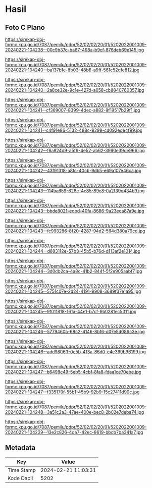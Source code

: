 # Hasil

## Foto C Plano

https://sirekap-obj-formc.kpu.go.id/7087/pemilu/pdpr/52/02/02/20/01/5202022001009-20240221-104238--00c9b37c-ba67-498a-b9cf-876deb69e145.jpg

https://sirekap-obj-formc.kpu.go.id/7087/pemilu/pdpr/52/02/02/20/01/5202022001009-20240221-104240--ba137b1e-8b03-48b6-a9ff-561c52dfe812.jpg

https://sirekap-obj-formc.kpu.go.id/7087/pemilu/pdpr/52/02/02/20/01/5202022001009-20240221-104240--2a8ce32e-9c1e-427d-a058-cb8840760357.jpg

https://sirekap-obj-formc.kpu.go.id/7087/pemilu/pdpr/52/02/02/20/01/5202022001009-20240221-104241--cf369007-8399-4dec-a882-8f19517b29f1.jpg

https://sirekap-obj-formc.kpu.go.id/7087/pemilu/pdpr/52/02/02/20/01/5202022001009-20240221-104241--c4f91e86-5132-488c-9299-cd092ede4f99.jpg

https://sirekap-obj-formc.kpu.go.id/7087/pemilu/pdpr/52/02/02/20/01/5202022001009-20240221-104242--f6a824d9-a5f9-4e52-ab62-3960e39de966.jpg

https://sirekap-obj-formc.kpu.go.id/7087/pemilu/pdpr/52/02/02/20/01/5202022001009-20240221-104242--43f91318-a8fc-40cb-9db5-e69a107e46ca.jpg

https://sirekap-obj-formc.kpu.go.id/7087/pemilu/pdpr/52/02/02/20/01/5202022001009-20240221-104243--114ba659-628c-4e85-89e8-0a2f39d434b9.jpg

https://sirekap-obj-formc.kpu.go.id/7087/pemilu/pdpr/52/02/02/20/01/5202022001009-20240221-104243--bbde8021-edbd-40fa-8686-9a23eca87a9e.jpg

https://sirekap-obj-formc.kpu.go.id/7087/pemilu/pdpr/52/02/02/20/01/5202022001009-20240221-104243--fc993286-8f20-4287-94d2-564d380a79cd.jpg

https://sirekap-obj-formc.kpu.go.id/7087/pemilu/pdpr/52/02/02/20/01/5202022001009-20240221-104244--d883112e-57b3-45b5-b76d-d113af2e1014.jpg

https://sirekap-obj-formc.kpu.go.id/7087/pemilu/pdpr/52/02/02/20/01/5202022001009-20240221-104244--3d0db2ca-4a8c-41b2-844f-5f2e905aabf7.jpg

https://sirekap-obj-formc.kpu.go.id/7087/pemilu/pdpr/52/02/02/20/01/5202022001009-20240221-104245--5751c07e-2d24-4191-9908-3689f37e1a95.jpg

https://sirekap-obj-formc.kpu.go.id/7087/pemilu/pdpr/52/02/02/20/01/5202022001009-20240221-104245--9f011818-161a-44e1-b7cf-9b0281ec5311.jpg

https://sirekap-obj-formc.kpu.go.id/7087/pemilu/pdpr/52/02/02/20/01/5202022001009-20240221-104246--5779460a-68c2-4146-8bf6-d07e5d089c3e.jpg

https://sirekap-obj-formc.kpu.go.id/7087/pemilu/pdpr/52/02/02/20/01/5202022001009-20240221-104246--add98063-0e5b-413a-86d0-e4e369b96199.jpg

https://sirekap-obj-formc.kpu.go.id/7087/pemilu/pdpr/52/02/02/20/01/5202022001009-20240221-104247--b6498c49-5eb5-4cbf-8fa8-fdaa1ce70ebe.jpg

https://sirekap-obj-formc.kpu.go.id/7087/pemilu/pdpr/52/02/02/20/01/5202022001009-20240221-104247--f335170f-55b1-45b9-92b9-15c27411d90c.jpg

https://sirekap-obj-formc.kpu.go.id/7087/pemilu/pdpr/52/02/02/20/01/5202022001009-20240221-104248--3a51c2a3-47ae-400e-bec8-2b02e7deba74.jpg

https://sirekap-obj-formc.kpu.go.id/7087/pemilu/pdpr/52/02/02/20/01/5202022001009-20240221-104239--13e2c826-4da7-42ec-8619-bbdb7ba341a7.jpg


## Metadata

| Key        | Value               |
| ---------- | ------------------- |
| Time Stamp | 2024-02-21 11:03:31 |
| Kode Dapil | 5202                |



